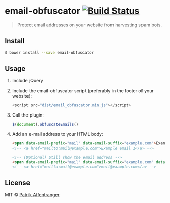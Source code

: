 # email-obfuscator [![Build Status](https://travis-ci.org/pzi/email-obfuscator.svg?branch=master)](https://travis-ci.org/pzi/email-obfuscator)

> Protect email addresses on your website from harvesting spam bots.


## Install

```sh
$ bower install --save email-obfuscator
```

## Usage
1. Include jQuery
2. Include the email-obfuscator script (preferably in the footer of your website):
    ```js
    <script src="dist/email_obfuscator.min.js"></script>
    ```

3. Call the plugin:
    ```js
    $(document).obfuscateEmails()
    ```

4. Add an e-mail address to your HTML body:
    ```html
    <span data-email-prefix="mail" data-email-suffix="example.com">Example email 1</span>
    <!-- <a href="mailto:mail@example.com">Example email 1</a> -->

    <!-- (Optional) Still show the email address -->
    <span data-email-prefix="mail" data-email-suffix="example.com" data-email-expose>Example email 2</span>
    <!-- <a href="mailto:mail@example.com">mail@example.com</a> -->
    ```

## License
MIT © [Patrik Affentranger](http://patrikaffentranger.me)
